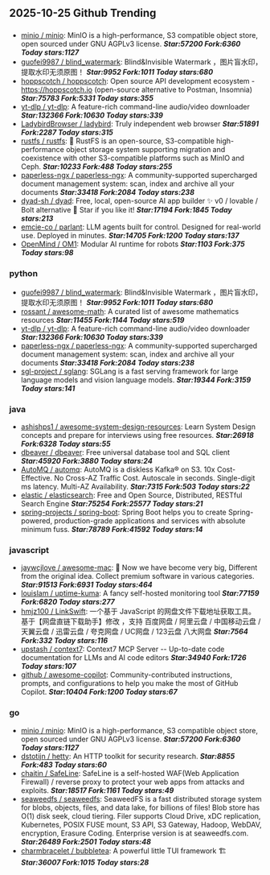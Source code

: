 ## 2025-10-25 Github Trending

### 
* [minio / minio](https://github.com/minio/minio): MinIO is a high-performance, S3 compatible object store, open sourced under GNU AGPLv3 license. ***Star:57200 Fork:6360 Today stars:1127***
* [guofei9987 / blind_watermark](https://github.com/guofei9987/blind_watermark): Blind&Invisible Watermark ，图片盲水印，提取水印无须原图！ ***Star:9952 Fork:1011 Today stars:680***
* [hoppscotch / hoppscotch](https://github.com/hoppscotch/hoppscotch): Open source API development ecosystem - https://hoppscotch.io (open-source alternative to Postman, Insomnia) ***Star:75783 Fork:5331 Today stars:355***
* [yt-dlp / yt-dlp](https://github.com/yt-dlp/yt-dlp): A feature-rich command-line audio/video downloader ***Star:132366 Fork:10630 Today stars:339***
* [LadybirdBrowser / ladybird](https://github.com/LadybirdBrowser/ladybird): Truly independent web browser ***Star:51891 Fork:2287 Today stars:315***
* [rustfs / rustfs](https://github.com/rustfs/rustfs): 🚀 RustFS is an open-source, S3-compatible high-performance object storage system supporting migration and coexistence with other S3-compatible platforms such as MinIO and Ceph. ***Star:10233 Fork:488 Today stars:255***
* [paperless-ngx / paperless-ngx](https://github.com/paperless-ngx/paperless-ngx): A community-supported supercharged document management system: scan, index and archive all your documents ***Star:33418 Fork:2084 Today stars:238***
* [dyad-sh / dyad](https://github.com/dyad-sh/dyad): Free, local, open-source AI app builder ✨ v0 / lovable / Bolt alternative 🌟 Star if you like it! ***Star:17194 Fork:1845 Today stars:213***
* [emcie-co / parlant](https://github.com/emcie-co/parlant): LLM agents built for control. Designed for real-world use. Deployed in minutes. ***Star:14705 Fork:1200 Today stars:137***
* [OpenMind / OM1](https://github.com/OpenMind/OM1): Modular AI runtime for robots ***Star:1103 Fork:375 Today stars:98***

### python
* [guofei9987 / blind_watermark](https://github.com/guofei9987/blind_watermark): Blind&Invisible Watermark ，图片盲水印，提取水印无须原图！ ***Star:9952 Fork:1011 Today stars:680***
* [rossant / awesome-math](https://github.com/rossant/awesome-math): A curated list of awesome mathematics resources ***Star:11455 Fork:1144 Today stars:519***
* [yt-dlp / yt-dlp](https://github.com/yt-dlp/yt-dlp): A feature-rich command-line audio/video downloader ***Star:132366 Fork:10630 Today stars:339***
* [paperless-ngx / paperless-ngx](https://github.com/paperless-ngx/paperless-ngx): A community-supported supercharged document management system: scan, index and archive all your documents ***Star:33418 Fork:2084 Today stars:238***
* [sgl-project / sglang](https://github.com/sgl-project/sglang): SGLang is a fast serving framework for large language models and vision language models. ***Star:19344 Fork:3159 Today stars:141***

### java
* [ashishps1 / awesome-system-design-resources](https://github.com/ashishps1/awesome-system-design-resources): Learn System Design concepts and prepare for interviews using free resources. ***Star:26918 Fork:6328 Today stars:55***
* [dbeaver / dbeaver](https://github.com/dbeaver/dbeaver): Free universal database tool and SQL client ***Star:45920 Fork:3880 Today stars:24***
* [AutoMQ / automq](https://github.com/AutoMQ/automq): AutoMQ is a diskless Kafka® on S3. 10x Cost-Effective. No Cross-AZ Traffic Cost. Autoscale in seconds. Single-digit ms latency. Multi-AZ Availability. ***Star:7315 Fork:503 Today stars:22***
* [elastic / elasticsearch](https://github.com/elastic/elasticsearch): Free and Open Source, Distributed, RESTful Search Engine ***Star:75254 Fork:25577 Today stars:21***
* [spring-projects / spring-boot](https://github.com/spring-projects/spring-boot): Spring Boot helps you to create Spring-powered, production-grade applications and services with absolute minimum fuss. ***Star:78789 Fork:41592 Today stars:14***

### javascript
* [jaywcjlove / awesome-mac](https://github.com/jaywcjlove/awesome-mac):  Now we have become very big, Different from the original idea. Collect premium software in various categories. ***Star:91513 Fork:6931 Today stars:464***
* [louislam / uptime-kuma](https://github.com/louislam/uptime-kuma): A fancy self-hosted monitoring tool ***Star:77159 Fork:6820 Today stars:277***
* [hmjz100 / LinkSwift](https://github.com/hmjz100/LinkSwift): 一个基于 JavaScript 的网盘文件下载地址获取工具。基于【网盘直链下载助手】修改 ，支持 百度网盘 / 阿里云盘 / 中国移动云盘 / 天翼云盘 / 迅雷云盘 / 夸克网盘 / UC网盘 / 123云盘 八大网盘 ***Star:7564 Fork:332 Today stars:116***
* [upstash / context7](https://github.com/upstash/context7): Context7 MCP Server -- Up-to-date code documentation for LLMs and AI code editors ***Star:34940 Fork:1726 Today stars:107***
* [github / awesome-copilot](https://github.com/github/awesome-copilot): Community-contributed instructions, prompts, and configurations to help you make the most of GitHub Copilot. ***Star:10404 Fork:1200 Today stars:67***

### go
* [minio / minio](https://github.com/minio/minio): MinIO is a high-performance, S3 compatible object store, open sourced under GNU AGPLv3 license. ***Star:57200 Fork:6360 Today stars:1127***
* [dstotijn / hetty](https://github.com/dstotijn/hetty): An HTTP toolkit for security research. ***Star:8855 Fork:483 Today stars:60***
* [chaitin / SafeLine](https://github.com/chaitin/SafeLine): SafeLine is a self-hosted WAF(Web Application Firewall) / reverse proxy to protect your web apps from attacks and exploits. ***Star:18517 Fork:1161 Today stars:49***
* [seaweedfs / seaweedfs](https://github.com/seaweedfs/seaweedfs): SeaweedFS is a fast distributed storage system for blobs, objects, files, and data lake, for billions of files! Blob store has O(1) disk seek, cloud tiering. Filer supports Cloud Drive, xDC replication, Kubernetes, POSIX FUSE mount, S3 API, S3 Gateway, Hadoop, WebDAV, encryption, Erasure Coding. Enterprise version is at seaweedfs.com. ***Star:26489 Fork:2501 Today stars:48***
* [charmbracelet / bubbletea](https://github.com/charmbracelet/bubbletea): A powerful little TUI framework 🏗 ***Star:36007 Fork:1015 Today stars:28***
